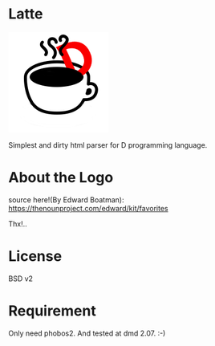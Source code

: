 # Latte
![Latte](https://github.com/ZHANITEST/Latte/blob/master/res/latte_icon.png?raw=true)

Simplest and dirty html parser for D programming language.

# About the Logo
source here!(By Edward Boatman): https://thenounproject.com/edward/kit/favorites

Thx!..

# License
BSD v2

# Requirement
Only need phobos2. And tested at dmd 2.07. :-)
